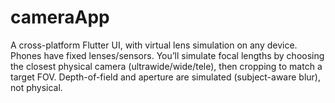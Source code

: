 # cameraApp
A cross-platform Flutter UI, with virtual lens simulation on any device. Phones have fixed lenses/sensors. You’ll simulate focal lengths by choosing the closest physical camera (ultrawide/wide/tele), then cropping to match a target FOV. Depth-of-field and aperture are simulated (subject-aware blur), not physical.
